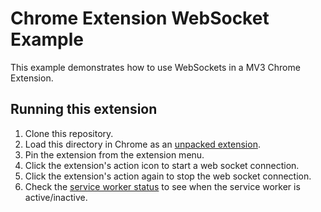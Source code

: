 # Chrome Extension WebSocket Example

This example demonstrates how to use WebSockets in a MV3 Chrome Extension.

## Running this extension

1. Clone this repository.
2. Load this directory in Chrome as an [unpacked extension](https://developer.chrome.com/docs/extensions/mv3/getstarted/development-basics/#load-unpacked).
3. Pin the extension from the extension menu.
4. Click the extension's action icon to start a web socket connection.
5. Click the extension's action again to stop the web socket connection.
6. Check the [service worker status](https://developer.chrome.com/docs/extensions/mv3/tut_debugging/#sw-status) to see when the service worker is active/inactive.
